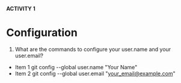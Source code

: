 **ACTIVITY 1**
# Configuration
1. What are the commands to configure your user.name and your user.email?
* Item 1 git config --global user.name "Your Name"
* Item 2 git config --global user.email "your_email@example.com"
